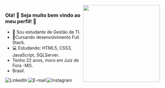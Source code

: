 <img align="right" src="https://media.giphy.com/media/VTtANKl0beDFQRLDTh/giphy.gif" width="250"/>

### Olá! 🤘 Seja muito bem vindo ao meu perfil! 👋
- 🚀 Sou estudante de Gestão de TI.
- 🥰Cursando desenvolvimento Full Stack.
- 💻 Estudando: HTML5, CSS3, JavaScript, SQLServer.
- Tenho 22 anos, moro em Juiz de Fora -MG.
- Brasil.



<a href="https://www.linkedin.com/in/raphaelavenancio">

<img align="left" alt="LinkedIn" src="https://img.shields.io/badge/-Raphaela%20Venancio-blue"/>
</a>
<a href="mailto:raphaelavenancio.dev@gmail.com">


<img align="left" alt="E-mail" src="https://img.shields.io/badge/-Fale%20comigo%20por%20aqui-red"/>
</a>

<a href="https://www.instagram.com/venanciosrta/">

<img align="left" alt="Instagram" src="https://img.shields.io/badge/-Raphaela%20Venancio-purple"/>
</a>

<br/>




